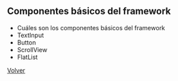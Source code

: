 ## Componentes básicos del framework
* Cuáles son los componentes básicos del framework
* TextInput
* Button
* ScrollView
* FlatList

[Volver](https://github.com/zariweyo/curso-react-native)
